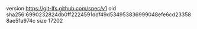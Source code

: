version https://git-lfs.github.com/spec/v1
oid sha256:6990232824db0ff2224591ddf49d534953836999048efe6cd233588ae51a974c
size 17202

